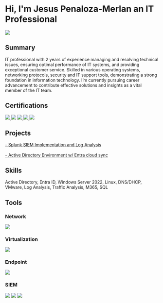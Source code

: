 
<h1>Hi, I'm Jesus Penaloza-Merlan an IT Professional </h1>

<a href="https://www.linkedin.com/in/jpenalozamerlan/"><img src="https://img.shields.io/badge/-LinkedIn-0072b1?&style=for-the-badge&logo=linkedin&logoColor=white" /></a>

<h2>Summary</h2>
IT professional with 2 years of experience managing and resolving technical issues, ensuring optimal performance of IT systems, and providing exceptional customer service. Skilled in various operating systems, networking protocols, security and IT support tools, demonstrating a strong foundation in information technology. I’m currently pursuing career advancement to contribute effective solutions and insights as a vital member of the IT team.

<h2>Certifications</h2>

<div>
<a href="https://www.credly.com/badges/f651fcc0-794b-4712-bea1-31d294fc3900/public_url" target="_blank">
  <img src="https://img.shields.io/badge/-Security%2B-FF0000?&style=for-the-badge&logo=CompTIA&logoColor=white" />
</a>
<img src="https://img.shields.io/badge/-Network%2B-007ACC?&style=for-the-badge&logo=CompTIA&logoColor=white" />
<a href="https://www.credly.com/badges/0e4d54e8-f650-46f5-a33c-a78a3b500153" target="_blank">
<img src="https://img.shields.io/badge/-A%2B-4D4D4D?&style=for-the-badge&logo=CompTIA&logoColor=white" />
</a>
<a href="https://www.credly.com/badges/c5ae6a56-1ad0-4789-ae73-074bbbc659a6" target="_blank">
<img src="https://img.shields.io/badge/-CompTIA_ITF+-006400?&style=for-the-badge&logo=CompTIA&logoColor=white" />
</a>
<a href="https://www.coursera.org/account/accomplishments/specialization/HJ7WNG5M779D" target="_blank">
<img src="https://img.shields.io/badge/-Google_IT_Support-000080?&style=for-the-badge&logo=Google&logoColor=white" />
</div>
</a>


<h2>Projects</h2>

<a href="https://github.com/jpenaloza99/SIEM-Implementation-and-Log-Analysis"> - Splunk SIEM Implementation and Log Analysis
</a>
<br><br>
<a href="blank"> - Active Directory Environment w/ Entra cloud sync
</a>


<h2>Skills</h2>
Active Directory, Entra ID, Windows Server 2022, Linux, DNS/DHCP, VMware, Log Analysis, Traffic Analysis, M365, SQL


<h2>Tools</h2>

<h3>Network</h3>
<div>
    <img src="https://img.shields.io/badge/-Wireshark-1679A7?&style=for-the-badge&logo=Wireshark&logoColor=white" />
</div>

<h3>Virtualization</h3>
<div>
<img src="https://img.shields.io/badge/-VMware-607078?&style=for-the-badge&logo=VMware&logoColor=white" />
</div>

<h3>Endpoint</h3>
<div>
    <img src="https://img.shields.io/badge/-Microsoft_Defender_for_Endpoint-00A4EF?&style=for-the-badge&logo=Microsoft&logoColor=white" />
</div>

### SIEM
<div>
    <img src="https://img.shields.io/badge/-Microsoft_Sentinel-0078D4?&style=for-the-badge&logo=Microsoft&logoColor=white" />
    <img src="https://img.shields.io/badge/-Splunk-000000?&style=for-the-badge&logo=Splunk&logoColor=white" />
    <img src="https://img.shields.io/badge/-Elastic-005571?&style=for-the-badge&logo=Elastic&logoColor=white" />
</div>

